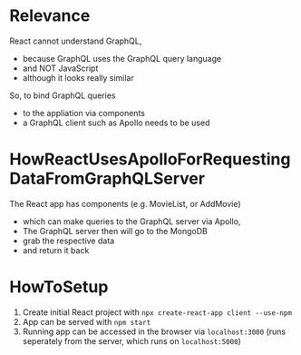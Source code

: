 # Relevance

React cannot understand GraphQL,

- because GraphQL uses the GraphQL query language
- and NOT JavaScript
- although it looks really similar

So, to bind GraphQL queries

- to the appliation via components
- a GraphQL client such as Apollo needs to be used

# HowReactUsesApolloForRequestingDataFromGraphQLServer

The React app has components (e.g. MovieList, or AddMovie)

- which can make queries to the GraphQL server via Apollo,
- The GraphQL server then will go to the MongoDB
- grab the respective data
- and return it back

# HowToSetup

1. Create initial React project with `npx create-react-app client --use-npm`
2. App can be served with `npm start`
3. Running app can be accessed in the browser via `localhost:3000` (runs seperately from the server, which runs on `localhost:5000`)
